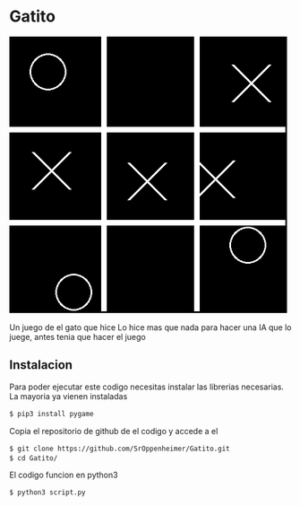# Gatito
![Image text](Images/Image.png)

Un juego de el gato que hice
Lo hice mas que nada para hacer una IA que lo juege, antes tenia que hacer el juego
## Instalacion
Para poder ejecutar este codigo necesitas instalar las librerias necesarias.
La mayoria ya vienen instaladas
```bash
$ pip3 install pygame
```
Copia el repositorio de github de el codigo y accede a el
```bash
$ git clone https://github.com/SrOppenheimer/Gatito.git
$ cd Gatito/
```
El codigo funcion en python3
```
$ python3 script.py
```
